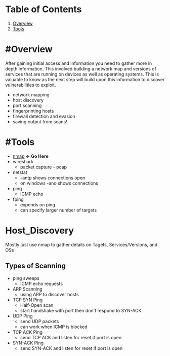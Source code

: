 # Table of Contents
1. [Overview](#Overview)
2. [Tools](#Tools)

# #Overview
After gaining initial access and information you need to gather more in depth information. This involved building a network map and versions of services that are running on devices as well as operating systems. This is valuable to know as the next step will build upon this information to discover vulnerabilities to exploit.
- network mapping
- host discovery
- port scanning
- fingerprinting hosts
- firewall detection and evasion
- saving output from scans!

# #Tools
- [nmap](../Tools/NMAP.md) **<- Go Here**
- wireshark
	- packet capture - pcap
- netstat
	- -antp shows connections open
	- on windows -ano shows connections
- ping
	- ICMP echo 
- fping
	- expends on ping
	- can specify larger number of targets

# Host_Discovery
Mostly just use nmap to gather details on Tagets, Services/Versions, and OSs
## Types of Scanning
- ping sweeps
	- ICMP echo requests
- ARP Scanning
	- using ARP to discover hosts
- TCP SYN Ping
	- Half-Open scan
	- start handshake with port then don't respond to SYN-ACK
- UDP Ping
	- send UDP packets
	- can work when ICMP is blocked
- TCP ACK Ping
	- send TCP ACK and listen for reset if port is open
- SYN-ACK Ping
	- send SYN-ACK and listen for reset if port is open